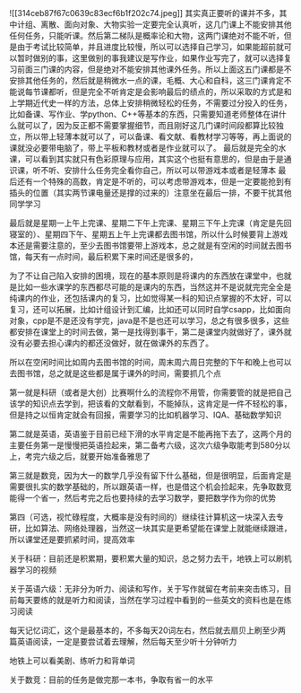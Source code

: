 ![[314ceb87f67c0639c83ecf6b1f202c74.jpeg]]
其实真正要听的课并不多，其中计组、离散、面向对象、大物实验一定要完全认真听，这几门课上不能安排其他任何任务，只能听课。然后第二梯队是概率论和大物，这两门课绝对不能不听，但是由于考试比较简单，并且进度比较慢，所以可以选择自己学习，如果能超前就可以暂时做别的事，这里做别的事我建议是写作业，如果作业写完了，就可以选择复习前面三门课的内容，但是绝对不能安排其他课外任务。所以上面这五门课都是不安排其他任务的，然后就是稍微水一点的课，毛概、大心和自科，这三门课肯定不能说每节课都听，但是完全不听肯定是会影响最后的绩点的，所以采取的方式是和上学期近代史一样的方法，总体上安排稍微轻松的任务，不需要过分投入的任务，比如备课、写作业、学python、C++等基本的东西，只需要知道老师整体在讲什么就可以了，因为反正都不需要掌握细节，而且刚好这几门课时间段都算比较独立，所以带上轻薄本就可以了，可以备课、看文献、看教材学习等等，再上面说的课就没必要带电脑了，带上平板和教材或者是作业就可以了。
最后就是完全的水课，可以看到其实就只有色彩原理与应用，其实这个也挺有意思的，但是由于是通识课，听不听、安排什么任务完全看你自己，所以可以带游戏本或者是轻薄本
最后还有一个特殊的高数，肯定是不听的，可以考虑带游戏本，但是一定要能抢到有插头的位置（其实两节课电量还是撑的过来的）注意坐在最后一排，不要干扰其他同学学习

最后就是星期一上午上完课、星期二下午上完课、星期三下午上完课（肯定是先回寝室的）、星期四下午、星期五上午上完课都去图书馆，所以什么时候要背上游戏本还是需要注意的，至少去图书馆要带上游戏本，总之就是有空闲的时间就去图书馆，每天有一点时间，最后积累下来时间还是很多的，

为了不让自己陷入安排的困境，现在的基本原则是将课内的东西放在课堂中，也就是比如一些水课学的东西都尽可能的是课内的东西，当然这并不是说就完完全全是纯课内的作业，还包括课内的复习，比如觉得某一科的知识点掌握的不太好，可以复习，还可以拓展，比如计组设计到汇编，比如还可以同时自学csapp，比如面向对象，cpp是不是还没有学完，java是不是也还可以学习，总之有很多很多，这些都安排在课堂上的时间去做，第一是找得到事干，第二是课堂内就做好了，课外就没有必要去担心课内的都还没做好，就在做课外的东西了。

所以在空闲时间比如周内去图书馆的时间，周末周六周日完整的下午和晚上也可以去图书馆，总之就是这些都是属于课外的时间，需要抓几个点

第一就是科研（或者是大创）比赛啊什么的流程你不用管，你需要管的就是把自己该学的知识点去学到，把该看的文献看到，不能掉队，这肯定是一件不轻松的事，但是持之以恒肯定就会有回报，需要学习的比如机器学习、IQA、基础数学知识

第二就是英语，英语鉴于目前已经下滑的水平肯定是不能再拖下去了，这两个月的主要任务第一是慢慢把英语捡起来，第二备考六级，这次六级争取能考到580分以上，考完六级之后，就要开始准备雅思了

第三就是数竞，因为大一的数学几乎没有留下什么基础，但是很明显，后面肯定是需要很扎实的数学基础的，所以跟英语一样，也是借这个机会捡起来，先争取数竞能得一个省一，然后考完之后也要持续的去学习数学，要把数学作为你的优势

第四（可选，视忙碌程度，大概率是没有时间的）继续往计算机这一块深入去专研，比如算法、网络处理器，当然这一块其实是更希望能在课堂上就能继续跟进，所以课堂还是要抓紧时间，提高效率

关于科研：目前还是积累期，要积累大量的知识，总之努力去干，地铁上可以刷机器学习的视频

关于英语六级：无非分为听力、阅读和写作，关于写作就留在考前来突击练习，目前每天要练的就是听力和阅读，当然在学习过程中看到的一些英文的资料也是在练习阅读

每天记忆词汇，这个是最基本的，不多每天20词左右，然后就去扇贝上刷至少两篇英语阅读，一定是要尝试着去理解，然后每天至少听十分钟听力

地铁上可以看美剧、练听力和背单词

关于数竞：目前的任务是做完那一本书，争取有省一的水平